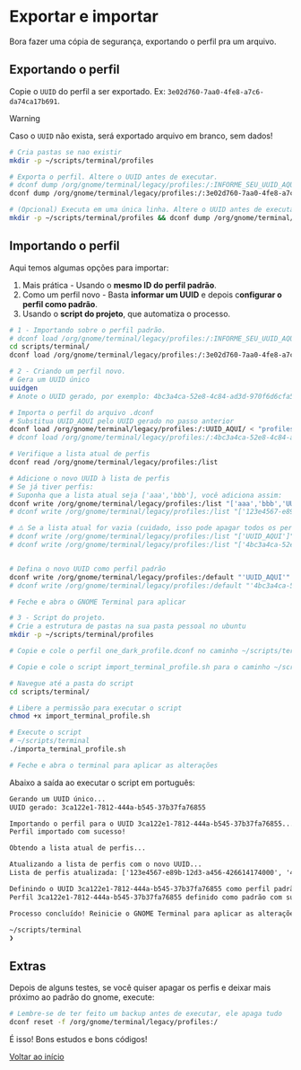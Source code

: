 # Exportar e importar

Bora fazer uma cópia de segurança, exportando o perfil pra um arquivo.

## Exportando o perfil

Copie o `UUID` do perfil a ser exportado. Ex: `3e02d760-7aa0-4fe8-a7c6-da74ca17b691`.

> [!WARNING]
>  
> Caso o `UUID` não exista, será exportado arquivo em branco, sem dados!

```bash
# Cria pastas se nao existir
mkdir -p ~/scripts/terminal/profiles

# Exporta o perfil. Altere o UUID antes de executar.
# dconf dump /org/gnome/terminal/legacy/profiles:/:INFORME_SEU_UUID_AQUI_NESSA_PARTE/ > ~/scripts/terminal/profiles/one_dark_profile.dconf
dconf dump /org/gnome/terminal/legacy/profiles:/:3e02d760-7aa0-4fe8-a7c6-da74ca17b691/ > ~/scripts/terminal/profiles/one_dark_profile.dconf

# (Opcional) Executa em uma única linha. Altere o UUID antes de executar.
mkdir -p ~/scripts/terminal/profiles && dconf dump /org/gnome/terminal/legacy/profiles:/:3e02d760-7aa0-4fe8-a7c6-da74ca17b691/ > ~/scripts/terminal/profiles/one_dark_profile.dconf
```

## Importando o perfil

Aqui temos algumas opções para importar:

1. Mais prática - Usando o **mesmo ID do perfil padrão**.
2. Como um perfil novo - Basta **informar um UUID** e depois c**onfigurar o perfil como padrão**.
3. Usando o **script do projeto**, que automatiza o processo.

```bash
# 1 - Importando sobre o perfil padrão. 
# dconf load /org/gnome/terminal/legacy/profiles:/:INFORME_SEU_UUID_AQUI_NESSA_PARTE/ < "profiles/one_dark_profile.dconf"
cd scripts/terminal/
dconf load /org/gnome/terminal/legacy/profiles:/:3e02d760-7aa0-4fe8-a7c6-da74ca17b691/ < "profiles/one_dark_profile.dconf"
```

```bash
# 2 - Criando um perfil novo. 
# Gera um UUID único
uuidgen
# Anote o UUID gerado, por exemplo: 4bc3a4ca-52e8-4c84-ad3d-970f6d6cfa52

# Importa o perfil do arquivo .dconf
# Substitua UUID_AQUI pelo UUID gerado no passo anterior
dconf load /org/gnome/terminal/legacy/profiles:/:UUID_AQUI/ < "profiles/one_dark_profile.dconf"
# dconf load /org/gnome/terminal/legacy/profiles:/:4bc3a4ca-52e8-4c84-ad3d-970f6d6cfa52/ < "profiles/one_dark_profile.dconf"

# Verifique a lista atual de perfis
dconf read /org/gnome/terminal/legacy/profiles:/list

# Adicione o novo UUID à lista de perfis
# Se já tiver perfis:
# Suponha que a lista atual seja ['aaa','bbb'], você adiciona assim:
dconf write /org/gnome/terminal/legacy/profiles:/list "['aaa','bbb','UUID_AQUI']"
# dconf write /org/gnome/terminal/legacy/profiles:/list "['123e4567-e89b-12d3-a456-426614174000','4bc3a4ca-52e8-4c84-ad3d-970f6d6cfa52']"

# ⚠️ Se a lista atual for vazia (cuidado, isso pode apagar todos os perfis atuais):
# dconf write /org/gnome/terminal/legacy/profiles:/list "['UUID_AQUI']"
# dconf write /org/gnome/terminal/legacy/profiles:/list "['4bc3a4ca-52e8-4c84-ad3d-970f6d6cfa52']"


# Defina o novo UUID como perfil padrão
dconf write /org/gnome/terminal/legacy/profiles:/default "'UUID_AQUI'"
# dconf write /org/gnome/terminal/legacy/profiles:/default "'4bc3a4ca-52e8-4c84-ad3d-970f6d6cfa52'"

# Feche e abra o GNOME Terminal para aplicar
```

```bash
# 3 - Script do projeto.
# Crie a estrutura de pastas na sua pasta pessoal no ubuntu
mkdir -p ~/scripts/terminal/profiles

# Copie e cole o perfil one_dark_profile.dconf no caminho ~/scripts/terminal/profiles

# Copie e cole o script import_terminal_profile.sh para o caminho ~/scripts/terminal

# Navegue até a pasta do script
cd scripts/terminal/

# Libere a permissão para executar o script
chmod +x import_terminal_profile.sh

# Execute o script
# ~/scripts/terminal 
./importa_terminal_profile.sh

# Feche e abra o terminal para aplicar as alterações
```
Abaixo a saída ao executar o script em português:

```txt
Gerando um UUID único...
UUID gerado: 3ca122e1-7812-444a-b545-37b37fa76855

Importando o perfil para o UUID 3ca122e1-7812-444a-b545-37b37fa76855...
Perfil importado com sucesso!

Obtendo a lista atual de perfis...

Atualizando a lista de perfis com o novo UUID...
Lista de perfis atualizada: ['123e4567-e89b-12d3-a456-426614174000', '4bc3a4ca-52e8-4c84-ad3d-970f6d6cfa52', '3ca122e1-7812-444a-b545-37b37fa76855']

Definindo o UUID 3ca122e1-7812-444a-b545-37b37fa76855 como perfil padrão...
Perfil 3ca122e1-7812-444a-b545-37b37fa76855 definido como padrão com sucesso!

Processo concluído! Reinicie o GNOME Terminal para aplicar as alterações.

~/scripts/terminal 
❯ 
```

## Extras

Depois de alguns testes, se você quiser apagar os perfis e deixar mais próximo ao padrão do gnome, execute:

```bash
# Lembre-se de ter feito um backup antes de executar, ele apaga tudo
dconf reset -f /org/gnome/terminal/legacy/profiles:/
```

É isso! Bons estudos e bons códigos!

[Voltar ao início](../README.md)